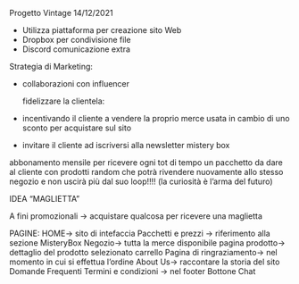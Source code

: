 Progetto Vintage  14/12/2021

- Utilizza piattaforma per creazione sito Web
- Dropbox per condivisione file 
- Discord comunicazione extra 

Strategia di Marketing:

- collaborazioni con influencer

   fidelizzare la clientela:

- incentivando il cliente a vendere la proprio merce usata in cambio di uno sconto per acquistare sul sito
- invitare il cliente ad iscriversi alla newsletter
mistery box 

abbonamento mensile per ricevere ogni tot di tempo un pacchetto da dare al cliente con prodotti random che potrà rivendere nuovamente allo stesso negozio e non uscirà più dal suo loop!!!! (la curiosità è l’arma del futuro)


IDEA “MAGLIETTA” 

A fini promozionali → acquistare qualcosa per ricevere una maglietta


PAGINE:
HOME→ sito di intefaccia 
Pacchetti e prezzi → riferimento alla sezione MisteryBox
Negozio→ tutta la merce disponibile
pagina prodotto→ dettaglio del prodotto selezionato
carrello
Pagina di ringraziamento→ nel momento in cui si effettua l’ordine
About Us→ raccontare la storia del sito
Domande Frequenti
Termini e condizioni → nel footer
Bottone Chat
